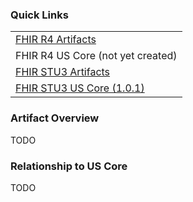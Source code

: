 ### Quick Links
<table>
  <tr>
    <td><a href="artifacts.html">FHIR R4 Artifacts</a></td>
  </tr>
  <tr>
    <td>FHIR R4 US Core (not yet created)</td>
  </tr>
  <tr>
    <td><a href="STU3/artifacts.html">FHIR STU3 Artifacts</a></td>
  </tr>
  <tr>
    <td><a href="http://hl7.org/fhir/us/core/1.0.1">FHIR STU3 US Core (1.0.1)</a></td>
  </tr>
</table>

### Artifact Overview
TODO

### Relationship to US Core
TODO